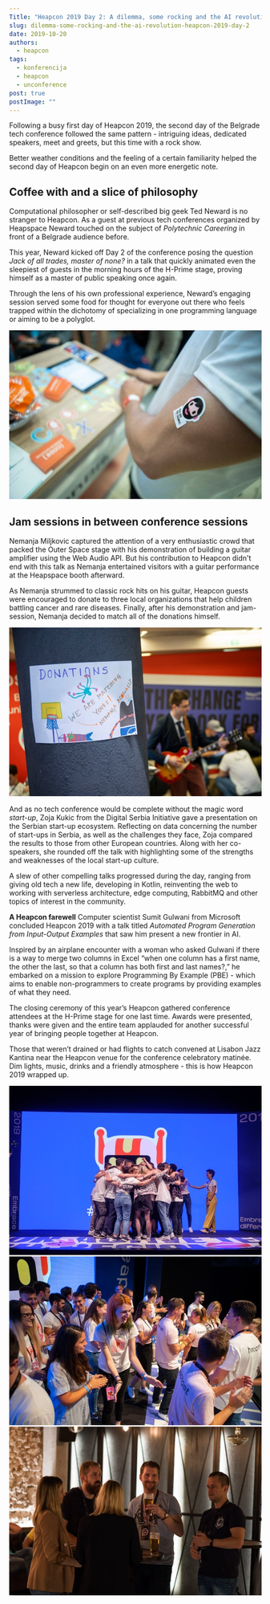 ```yaml
---
Title: "Heapcon 2019 Day 2: A dilemma, some rocking and the AI revolution"
slug: dilemma-some-rocking-and-the-ai-revolution-heapcon-2019-day-2
date: 2019-10-20
authors:
  - heapcon
tags:
  - konferencija
  - heapcon
  - unconference
post: true
postImage: ""
---
```


Following a busy first day of Heapcon 2019, the second day of the Belgrade tech conference followed the same pattern - intriguing ideas, dedicated speakers, meet and greets, but this time with a rock show.

Better weather conditions and the feeling of a certain familiarity helped the second day of Heapcon begin on an even more energetic note.

## Coffee with and a slice of philosophy

Computational philosopher or self-described big geek Ted Neward is no stranger to Heapcon. As a guest at previous tech conferences organized by Heapspace Neward touched on the subject of *Polytechnic Careering* in front of a Belgrade audience before.

This year, Neward kicked off Day 2 of the conference posing the question *Jack of all trades, master of none?* in a talk that quickly animated even the sleepiest of guests in the morning hours of the H-Prime stage, proving himself as a master of public speaking once again.

Through the lens of his own professional experience, Neward’s engaging session served some food for thought for everyone out there who feels trapped within the dichotomy of specializing in one programming language or aiming to be a polyglot.

![](stick.jpg)

## Jam sessions in between conference sessions

Nemanja Miljkovic captured the attention of a very enthusiastic crowd that packed the Outer Space stage with his demonstration of building a guitar amplifier using the Web Audio API. But his contribution to Heapcon didn't end with this talk as Nemanja entertained visitors with a guitar performance at the Heapspace booth afterward.

As Nemanja strummed to classic rock hits on his guitar, Heapcon guests were encouraged to donate to three local organizations that help children battling cancer and rare diseases. Finally, after his demonstration and jam-session, Nemanja decided to match all of the donations himself.

![](donations.jpg)

And as no tech conference would be complete without the magic word *start-up*, Zoja Kukic from the Digital Serbia Initiative gave a presentation on the Serbian start-up ecosystem. Reflecting on data concerning the number of start-ups in Serbia, as well as the challenges they face, Zoja compared the results to those from other European countries. Along with her co-speakers, she rounded off the talk with highlighting some of the strengths and weaknesses of the local start-up culture.

A slew of other compelling talks progressed during the day, ranging from giving old tech a new life, developing in Kotlin, reinventing the web to working with serverless architecture, edge computing, RabbitMQ and other topics of interest in the community.

**A Heapcon farewell**  Computer scientist Sumit Gulwani from Microsoft concluded Heapcon 2019 with a talk titled *Automated Program Generation from Input-Output Examples* that saw him present a new frontier in AI.

Inspired by an airplane encounter with a woman who asked Gulwani if there is a way to merge two columns in Excel “when one column has a first name, the other the last, so that a column has both first and last names?,” he embarked on a mission to explore Programming By Example (PBE) - which aims to enable non-programmers to create programs by providing examples of what they need.

The closing ceremony of this year’s Heapcon gathered conference attendees at the H-Prime stage for one last time. Awards were presented, thanks were given and the entire team applauded for another successful year of bringing people together at Heapcon.

Those that weren’t drained or had flights to catch convened at Lisabon Jazz Kantina near the Heapcon venue for the conference celebratory matinée. Dim lights, music, drinks and a friendly atmosphere - this is how Heapcon 2019 wrapped up.

![](all.jpg)
![](all2.jpg)
![](after.jpg)